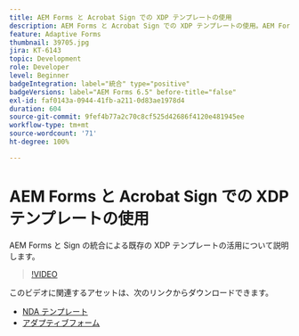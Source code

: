 ```yaml
---
title: AEM Forms と Acrobat Sign での XDP テンプレートの使用
description: AEM Forms と Acrobat Sign での XDP テンプレートの使用。AEM Forms と Sign の統合による既存の XDP テンプレートの活用について詳しく説明するビデオです。
feature: Adaptive Forms
thumbnail: 39705.jpg
jira: KT-6143
topic: Development
role: Developer
level: Beginner
badgeIntegration: label="統合" type="positive"
badgeVersions: label="AEM Forms 6.5" before-title="false"
exl-id: faf0143a-0944-41fb-a211-0d83ae1978d4
duration: 604
source-git-commit: 9fef4b77a2c70c8cf525d42686f4120e481945ee
workflow-type: tm+mt
source-wordcount: '71'
ht-degree: 100%

---
```


# AEM Forms と Acrobat Sign での XDP テンプレートの使用

AEM Forms と Sign の統合による既存の XDP テンプレートの活用について説明します。

>[!VIDEO](https://video.tv.adobe.com/v/39705?quality=12&learn=on)

このビデオに関連するアセットは、次のリンクからダウンロードできます。

* [NDA テンプレート](assets/nda-agreement-xdp-template.zip)
* [アダプティブフォーム](assets/nda-agreement-af-with-xdp-template.zip)
